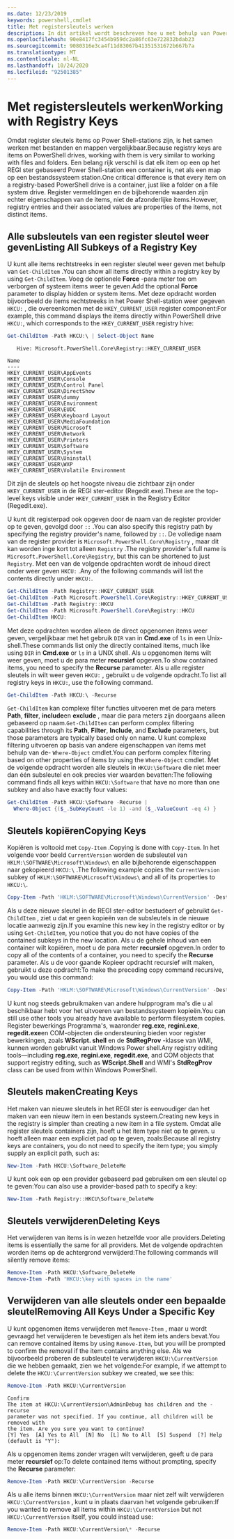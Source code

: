 ```yaml
---
ms.date: 12/23/2019
keywords: powershell,cmdlet
title: Met registersleutels werken
description: In dit artikel wordt beschreven hoe u met behulp van Power shell register sleutels kunt verwerken.
ms.openlocfilehash: 90e8417fc3454b959dc2a86fc63e722832bdab23
ms.sourcegitcommit: 9080316e3ca4f11d83067b41351531672b667b7a
ms.translationtype: MT
ms.contentlocale: nl-NL
ms.lasthandoff: 10/24/2020
ms.locfileid: "92501385"
---
```

# <a name="working-with-registry-keys"></a><span data-ttu-id="9d90c-104">Met registersleutels werken</span><span class="sxs-lookup"><span data-stu-id="9d90c-104">Working with Registry Keys</span></span>

<span data-ttu-id="9d90c-105">Omdat register sleutels items op Power Shell-stations zijn, is het samen werken met bestanden en mappen vergelijkbaar.</span><span class="sxs-lookup"><span data-stu-id="9d90c-105">Because registry keys are items on PowerShell drives, working with them is very similar to working with files and folders.</span></span> <span data-ttu-id="9d90c-106">Een belang rijk verschil is dat elk item op een op het REGI ster gebaseerd Power Shell-station een container is, net als een map op een bestandssysteem station.</span><span class="sxs-lookup"><span data-stu-id="9d90c-106">One critical difference is that every item on a registry-based PowerShell drive is a container, just like a folder on a file system drive.</span></span> <span data-ttu-id="9d90c-107">Register vermeldingen en de bijbehorende waarden zijn echter eigenschappen van de items, niet de afzonderlijke items.</span><span class="sxs-lookup"><span data-stu-id="9d90c-107">However, registry entries and their associated values are properties of the items, not distinct items.</span></span>

## <a name="listing-all-subkeys-of-a-registry-key"></a><span data-ttu-id="9d90c-108">Alle subsleutels van een register sleutel weer geven</span><span class="sxs-lookup"><span data-stu-id="9d90c-108">Listing All Subkeys of a Registry Key</span></span>

<span data-ttu-id="9d90c-109">U kunt alle items rechtstreeks in een register sleutel weer geven met behulp van `Get-ChildItem` .</span><span class="sxs-lookup"><span data-stu-id="9d90c-109">You can show all items directly within a registry key by using `Get-ChildItem`.</span></span> <span data-ttu-id="9d90c-110">Voeg de optionele **Force** -para meter toe om verborgen of systeem items weer te geven.</span><span class="sxs-lookup"><span data-stu-id="9d90c-110">Add the optional **Force** parameter to display hidden or system items.</span></span> <span data-ttu-id="9d90c-111">Met deze opdracht worden bijvoorbeeld de items rechtstreeks in het Power Shell-station weer gegeven `HKCU:` , die overeenkomen met de `HKEY_CURRENT_USER` register component:</span><span class="sxs-lookup"><span data-stu-id="9d90c-111">For example, this command displays the items directly within PowerShell drive `HKCU:`, which corresponds to the `HKEY_CURRENT_USER` registry hive:</span></span>

```powershell
Get-ChildItem -Path HKCU:\ | Select-Object Name
```

```Output
   Hive: Microsoft.PowerShell.Core\Registry::HKEY_CURRENT_USER

Name
----
HKEY_CURRENT_USER\AppEvents
HKEY_CURRENT_USER\Console
HKEY_CURRENT_USER\Control Panel
HKEY_CURRENT_USER\DirectShow
HKEY_CURRENT_USER\dummy
HKEY_CURRENT_USER\Environment
HKEY_CURRENT_USER\EUDC
HKEY_CURRENT_USER\Keyboard Layout
HKEY_CURRENT_USER\MediaFoundation
HKEY_CURRENT_USER\Microsoft
HKEY_CURRENT_USER\Network
HKEY_CURRENT_USER\Printers
HKEY_CURRENT_USER\Software
HKEY_CURRENT_USER\System
HKEY_CURRENT_USER\Uninstall
HKEY_CURRENT_USER\WXP
HKEY_CURRENT_USER\Volatile Environment
```

<span data-ttu-id="9d90c-112">Dit zijn de sleutels op het hoogste niveau die zichtbaar zijn onder `HKEY_CURRENT_USER` in de REGI ster-editor (Regedit.exe).</span><span class="sxs-lookup"><span data-stu-id="9d90c-112">These are the top-level keys visible under `HKEY_CURRENT_USER` in the Registry Editor (Regedit.exe).</span></span>

<span data-ttu-id="9d90c-113">U kunt dit registerpad ook opgeven door de naam van de register provider op te geven, gevolgd door `::` .</span><span class="sxs-lookup"><span data-stu-id="9d90c-113">You can also specify this registry path by specifying the registry provider's name, followed by `::`.</span></span> <span data-ttu-id="9d90c-114">De volledige naam van de register provider is `Microsoft.PowerShell.Core\Registry` , maar dit kan worden inge kort tot alleen `Registry` .</span><span class="sxs-lookup"><span data-stu-id="9d90c-114">The registry provider's full name is `Microsoft.PowerShell.Core\Registry`, but this can be shortened to just `Registry`.</span></span> <span data-ttu-id="9d90c-115">Met een van de volgende opdrachten wordt de inhoud direct onder weer geven `HKCU:` .</span><span class="sxs-lookup"><span data-stu-id="9d90c-115">Any of the following commands will list the contents directly under `HKCU:`.</span></span>

```powershell
Get-ChildItem -Path Registry::HKEY_CURRENT_USER
Get-ChildItem -Path Microsoft.PowerShell.Core\Registry::HKEY_CURRENT_USER
Get-ChildItem -Path Registry::HKCU
Get-ChildItem -Path Microsoft.PowerShell.Core\Registry::HKCU
Get-ChildItem HKCU:
```

<span data-ttu-id="9d90c-116">Met deze opdrachten worden alleen de direct opgenomen items weer geven, vergelijkbaar met het gebruik `DIR` van in **Cmd.exe** of `ls` in een Unix-shell.</span><span class="sxs-lookup"><span data-stu-id="9d90c-116">These commands list only the directly contained items, much like using `DIR` in **Cmd.exe** or `ls` in a UNIX shell.</span></span> <span data-ttu-id="9d90c-117">Als u opgenomen items wilt weer geven, moet u de para meter **recursief** opgeven.</span><span class="sxs-lookup"><span data-stu-id="9d90c-117">To show contained items, you need to specify the **Recurse** parameter.</span></span> <span data-ttu-id="9d90c-118">Als u alle register sleutels in wilt weer geven `HKCU:` , gebruikt u de volgende opdracht.</span><span class="sxs-lookup"><span data-stu-id="9d90c-118">To list all registry keys in `HKCU:`, use the following command.</span></span>

```powershell
Get-ChildItem -Path HKCU:\ -Recurse
```

<span data-ttu-id="9d90c-119">`Get-ChildItem` kan complexe filter functies uitvoeren met de para meters **Path**, **filter**, **include**en **exclude** , maar die para meters zijn doorgaans alleen gebaseerd op naam.</span><span class="sxs-lookup"><span data-stu-id="9d90c-119">`Get-ChildItem` can perform complex filtering capabilities through its **Path**, **Filter**, **Include**, and **Exclude** parameters, but those parameters are typically based only on name.</span></span> <span data-ttu-id="9d90c-120">U kunt complexe filtering uitvoeren op basis van andere eigenschappen van items met behulp van de- `Where-Object` cmdlet.</span><span class="sxs-lookup"><span data-stu-id="9d90c-120">You can perform complex filtering based on other properties of items by using the `Where-Object` cmdlet.</span></span> <span data-ttu-id="9d90c-121">Met de volgende opdracht worden alle sleutels in `HKCU:\Software` die niet meer dan één subsleutel en ook precies vier waarden bevatten:</span><span class="sxs-lookup"><span data-stu-id="9d90c-121">The following command finds all keys within `HKCU:\Software` that have no more than one subkey and also have exactly four values:</span></span>

```powershell
Get-ChildItem -Path HKCU:\Software -Recurse |
  Where-Object {($_.SubKeyCount -le 1) -and ($_.ValueCount -eq 4) }
```

## <a name="copying-keys"></a><span data-ttu-id="9d90c-122">Sleutels kopiëren</span><span class="sxs-lookup"><span data-stu-id="9d90c-122">Copying Keys</span></span>

<span data-ttu-id="9d90c-123">Kopiëren is voltooid met `Copy-Item` .</span><span class="sxs-lookup"><span data-stu-id="9d90c-123">Copying is done with `Copy-Item`.</span></span> <span data-ttu-id="9d90c-124">In het volgende voor beeld `CurrentVersion` worden de subsleutel van `HKLM:\SOFTWARE\Microsoft\Windows\` en alle bijbehorende eigenschappen naar gekopieerd `HKCU:\` .</span><span class="sxs-lookup"><span data-stu-id="9d90c-124">The following example copies the `CurrentVersion` subkey of `HKLM:\SOFTWARE\Microsoft\Windows\` and all of its properties to `HKCU:\`.</span></span>

```powershell
Copy-Item -Path 'HKLM:\SOFTWARE\Microsoft\Windows\CurrentVersion' -Destination HKCU:
```

<span data-ttu-id="9d90c-125">Als u deze nieuwe sleutel in de REGI ster-editor bestudeert of gebruikt `Get-ChildItem` , ziet u dat er geen kopieën van de subsleutels in de nieuwe locatie aanwezig zijn.</span><span class="sxs-lookup"><span data-stu-id="9d90c-125">If you examine this new key in the registry editor or by using `Get-ChildItem`, you notice that you do not have copies of the contained subkeys in the new location.</span></span> <span data-ttu-id="9d90c-126">Als u de gehele inhoud van een container wilt kopiëren, moet u de para meter **recursief** opgeven.</span><span class="sxs-lookup"><span data-stu-id="9d90c-126">In order to copy all of the contents of a container, you need to specify the **Recurse** parameter.</span></span> <span data-ttu-id="9d90c-127">Als u de voor gaande Kopieer opdracht recursief wilt maken, gebruikt u deze opdracht:</span><span class="sxs-lookup"><span data-stu-id="9d90c-127">To make the preceding copy command recursive, you would use this command:</span></span>

```powershell
Copy-Item -Path 'HKLM:\SOFTWARE\Microsoft\Windows\CurrentVersion' -Destination HKCU: -Recurse
```

<span data-ttu-id="9d90c-128">U kunt nog steeds gebruikmaken van andere hulpprogram ma's die u al beschikbaar hebt voor het uitvoeren van bestandssysteem kopieën.</span><span class="sxs-lookup"><span data-stu-id="9d90c-128">You can still use other tools you already have available to perform filesystem copies.</span></span> <span data-ttu-id="9d90c-129">Register bewerkings Programma's, waaronder **reg.exe**, **regini.exe**, **regedit.exe**en COM-objecten die ondersteuning bieden voor register bewerkingen, zoals **WScript. shell** en de **StdRegProv** -klasse van WMI, kunnen worden gebruikt vanuit Windows Power shell.</span><span class="sxs-lookup"><span data-stu-id="9d90c-129">Any registry editing tools—including **reg.exe**, **regini.exe**, **regedit.exe**, and COM objects that support registry editing, such as **WScript.Shell** and WMI's **StdRegProv** class can be used from within Windows PowerShell.</span></span>

## <a name="creating-keys"></a><span data-ttu-id="9d90c-130">Sleutels maken</span><span class="sxs-lookup"><span data-stu-id="9d90c-130">Creating Keys</span></span>

<span data-ttu-id="9d90c-131">Het maken van nieuwe sleutels in het REGI ster is eenvoudiger dan het maken van een nieuw item in een bestands systeem.</span><span class="sxs-lookup"><span data-stu-id="9d90c-131">Creating new keys in the registry is simpler than creating a new item in a file system.</span></span> <span data-ttu-id="9d90c-132">Omdat alle register sleutels containers zijn, hoeft u het item type niet op te geven. u hoeft alleen maar een expliciet pad op te geven, zoals:</span><span class="sxs-lookup"><span data-stu-id="9d90c-132">Because all registry keys are containers, you do not need to specify the item type; you simply supply an explicit path, such as:</span></span>

```powershell
New-Item -Path HKCU:\Software_DeleteMe
```

<span data-ttu-id="9d90c-133">U kunt ook een op een provider gebaseerd pad gebruiken om een sleutel op te geven:</span><span class="sxs-lookup"><span data-stu-id="9d90c-133">You can also use a provider-based path to specify a key:</span></span>

```powershell
New-Item -Path Registry::HKCU\Software_DeleteMe
```

## <a name="deleting-keys"></a><span data-ttu-id="9d90c-134">Sleutels verwijderen</span><span class="sxs-lookup"><span data-stu-id="9d90c-134">Deleting Keys</span></span>

<span data-ttu-id="9d90c-135">Het verwijderen van items is in wezen hetzelfde voor alle providers.</span><span class="sxs-lookup"><span data-stu-id="9d90c-135">Deleting items is essentially the same for all providers.</span></span> <span data-ttu-id="9d90c-136">Met de volgende opdrachten worden items op de achtergrond verwijderd:</span><span class="sxs-lookup"><span data-stu-id="9d90c-136">The following commands will silently remove items:</span></span>

```powershell
Remove-Item -Path HKCU:\Software_DeleteMe
Remove-Item -Path 'HKCU:\key with spaces in the name'
```

## <a name="removing-all-keys-under-a-specific-key"></a><span data-ttu-id="9d90c-137">Verwijderen van alle sleutels onder een bepaalde sleutel</span><span class="sxs-lookup"><span data-stu-id="9d90c-137">Removing All Keys Under a Specific Key</span></span>

<span data-ttu-id="9d90c-138">U kunt opgenomen items verwijderen met `Remove-Item` , maar u wordt gevraagd het verwijderen te bevestigen als het item iets anders bevat.</span><span class="sxs-lookup"><span data-stu-id="9d90c-138">You can remove contained items by using `Remove-Item`, but you will be prompted to confirm the removal if the item contains anything else.</span></span> <span data-ttu-id="9d90c-139">Als we bijvoorbeeld proberen de subsleutel te verwijderen `HKCU:\CurrentVersion` die we hebben gemaakt, zien we het volgende:</span><span class="sxs-lookup"><span data-stu-id="9d90c-139">For example, if we attempt to delete the `HKCU:\CurrentVersion` subkey we created, we see this:</span></span>

```powershell
Remove-Item -Path HKCU:\CurrentVersion
```

```Output
Confirm
The item at HKCU:\CurrentVersion\AdminDebug has children and the -recurse
parameter was not specified. If you continue, all children will be removed with
the item. Are you sure you want to continue?
[Y] Yes  [A] Yes to All  [N] No  [L] No to All  [S] Suspend  [?] Help (default is "Y"):
```

<span data-ttu-id="9d90c-140">Als u opgenomen items zonder vragen wilt verwijderen, geeft u de para meter **recursief** op:</span><span class="sxs-lookup"><span data-stu-id="9d90c-140">To delete contained items without prompting, specify the **Recurse** parameter:</span></span>

```powershell
Remove-Item -Path HKCU:\CurrentVersion -Recurse
```

<span data-ttu-id="9d90c-141">Als u alle items binnen `HKCU:\CurrentVersion` maar niet zelf wilt verwijderen `HKCU:\CurrentVersion` , kunt u in plaats daarvan het volgende gebruiken:</span><span class="sxs-lookup"><span data-stu-id="9d90c-141">If you wanted to remove all items within `HKCU:\CurrentVersion` but not `HKCU:\CurrentVersion` itself, you could instead use:</span></span>

```powershell
Remove-Item -Path HKCU:\CurrentVersion\* -Recurse
```
